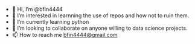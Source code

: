 - 👋 Hi, I’m @bfin4444
- 👀 I’m interested in learnning the use of repos and how not to ruin them. 
- 🌱 I’m currently learning python
- 💞️ I’m looking to collaborate on anyone willing to data science projects.
- 📫 How to reach me bfin4444@gmail.com

<!---
bfin4444/bfin4444 is a ✨ special ✨ repository because its `README.md` (this file) appears on your GitHub profile.
You can click the Preview link to take a look at your changes.
--->
